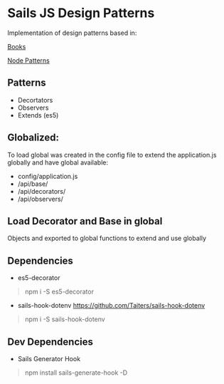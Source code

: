 # Sails JS Design Patterns

Implementation of design patterns based in:

[Books](https://addyosmani.com/resources/essentialjsdesignpatterns/book/)

[Node Patterns](https://github.com/azat-co/node-patterns)

## Patterns
- Decortators
- Observers
- Extends (es5)

## Globalized:
To load global was created in the config file to extend the application.js globally and have global available:

- config/application.js
- /api/base/
- /api/decorators/
- /api/observers/

## Load Decorator and Base in global
Objects and exported to global functions to extend and use globally

## Dependencies
- es5-decorator
> npm i -S es5-decorator

- sails-hook-dotenv
  https://github.com/Taiters/sails-hook-dotenv
> npm i -S sails-hook-dotenv

## Dev Dependencies

- Sails Generator Hook
> npm install sails-generate-hook -D

